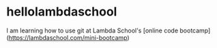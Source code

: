 # hellolambdaschool


I am learning how to use git at Lambda School's [online code bootcamp] (https://lambdaschool.com/mini-bootcamp)
